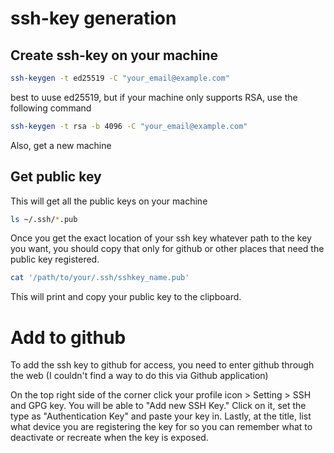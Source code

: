 # ssh-key generation

## Create ssh-key on your machine
```bash
ssh-keygen -t ed25519 -C "your_email@example.com"
```

best to uuse ed25519, but if your machine only supports RSA, use the following command

```bash
ssh-keygen -t rsa -b 4096 -C "your_email@example.com"
```

Also, get a new machine

## Get public key

This will get all the public keys on your machine 

```bash
ls ~/.ssh/*.pub
```

Once you get the exact location of your ssh key whatever path to the key you want, you should copy that only for github or other places that need the public key registered.

```bash
cat '/path/to/your/.ssh/sshkey_name.pub'
```

This will print and copy your public key to the clipboard.

# Add to github

To add the ssh key to github for access, you need to enter github through the web (I couldn't find a way to do this via Github application)

On the top right side of the corner click your profile icon > Setting > SSH and GPG key. You will be able to "Add new SSH Key." Click on it, set the type as "Authentication Key" and paste your key in. Lastly, at the title, list what device you are registering the key for so you can remember what to deactivate or recreate when the key is exposed.